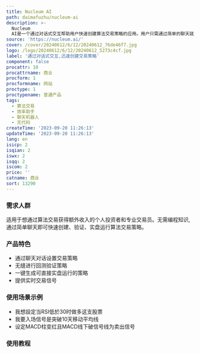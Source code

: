 ```yaml
---
title: Nucleum AI
path: daimafuzhu/nucleum-ai
description: >-
  Nucleum
  AI是一个通过对话式交互帮助用户快速创建算法交易策略的应用。用户只需通过简单的聊天就可以设定交易策略的入场条件,如设置RSI指标的触发水平,或设定突破前期高点作为入场信号等。应用程序会立即进行回测以验证策略,并在几分钟内生成可投入实盘运作的策略代码。整个过程无需编程知识,极大降低了算法交易策略的开发门槛。
source: 'https://nucleum.ai/'
cover: /cover/20240612/6/12/20240612_76de46f7.jpg
logo: /logo/20240612/6/12/20240612_5273c4cf.jpg
label: '通过对话式交互,迅速创建交易策略'
component: false
procattr: 10
procattrname: 商业
procform: 1
procformname: 网站
proctype: 1
proctypename: 普通产品
tags:
  - 算法交易
  - 效率助手
  - 聊天机器人
  - 无代码
createTime: '2023-09-20 11:26:13'
updateTime: '2023-09-20 11:26:13'
lang: en
isicp: 2
isqian: 2
iswx: 2
isqq: 2
iscom: 2
price: ''
catname: 商业
sort: 13290
---
```




### 需求人群
适用于想通过算法交易获得额外收入的个人投资者和专业交易员。无需编程知识,通过简单聊天即可快速创建、验证、实盘运行算法交易策略。

### 产品特色
- 通过聊天对话设置交易策略
- 无缝进行回测验证策略
- 一键生成可直接实盘运行的策略
- 提供实时交易信号

### 使用场景示例
- 我想設定当RSI低於30时做多这支股票
- 我要入场信号是突破10天移动平均线
- 设定MACD柱变红且MACD线下破信号线为卖出信号

### 使用教程


  

